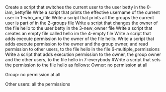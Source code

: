 Create a script that switches the current user to the user betty in the 0-iam_bettyfile
Write a script that prints the effective username of the current user in 1-who_am_ifile
Write a script that prints all the groups the current user is part of in the 2-groups file
Write a script that changes the owner of the file hello to the user betty in the  3-new_owner file
Write a script that creates an empty file called hello im the 4-empty file
Write a script that adds execute permission to the owner of the file hello.
Write a script that adds execute permission to the owner and the group owner, and read permission to other users, to the file hello in the file 6-multiple_permissions
Write a script that adds execution permission to the owner, the group owner and the other users, to the file hello in 7-everybody
#Write a script that sets the permission to the file hello as follows: 
          Owner: no permission at all

Group: no permission at all

Other users: all the permissions

